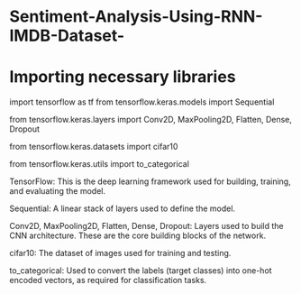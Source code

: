 # Sentiment-Analysis-Using-RNN-IMDB-Dataset-

# Importing necessary libraries

import tensorflow as tf
from tensorflow.keras.models import Sequential

from tensorflow.keras.layers import Conv2D, MaxPooling2D, Flatten, Dense, Dropout

from tensorflow.keras.datasets import cifar10

from tensorflow.keras.utils import to_categorical

TensorFlow: This is the deep learning framework used for building, training, and evaluating the model.

Sequential: A linear stack of layers used to define the model.

Conv2D, MaxPooling2D, Flatten, Dense, Dropout: Layers used to build the CNN architecture. These are the core building blocks of the network.

cifar10: The dataset of images used for training and testing.

to_categorical: Used to convert the labels (target classes) into one-hot encoded vectors, as required for classification tasks.
